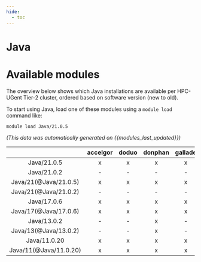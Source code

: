 ```yaml
---
hide:
  - toc
---
```


Java
====

# Available modules


The overview below shows which Java installations are available per HPC-UGent Tier-2 cluster, ordered based on software version (new to old).

To start using Java, load one of these modules using a `module load` command like:

```shell
module load Java/21.0.5
```

*(This data was automatically generated on {{modules_last_updated}})*  

| |accelgor|doduo|donphan|gallade|joltik|litleo|shinx|
| :---: | :---: | :---: | :---: | :---: | :---: | :---: | :---: |
|Java/21.0.5|x|x|x|x|x|-|-|
|Java/21.0.2|-|-|-|-|-|x|x|
|Java/21(@Java/21.0.5)|x|x|x|x|x|-|-|
|Java/21(@Java/21.0.2)|-|-|-|-|-|x|x|
|Java/17.0.6|x|x|x|x|x|x|x|
|Java/17(@Java/17.0.6)|x|x|x|x|x|x|x|
|Java/13.0.2|-|-|x|-|x|-|-|
|Java/13(@Java/13.0.2)|-|-|x|-|x|-|-|
|Java/11.0.20|x|x|x|x|x|x|x|
|Java/11(@Java/11.0.20)|x|x|x|x|x|x|x|
